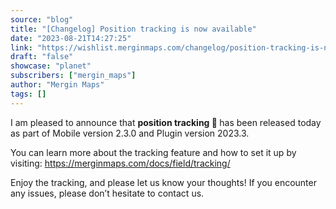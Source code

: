 ```yaml
---
source: "blog"
title: "[Changelog] Position tracking is now available"
date: "2023-08-21T14:27:25"
link: "https://wishlist.merginmaps.com/changelog/position-tracking-is-now-available?utm_source=qgis"
draft: "false"
showcase: "planet"
subscribers: ["mergin_maps"]
author: "Mergin Maps"
tags: []
---
```


<p>I am pleased to announce that <strong>position tracking 📡 </strong>has been released today as part of Mobile version 2.3.0 and Plugin version 2023.3.</p><p>You can learn more about the tracking feature and how to set it up by visiting: <a href="https://merginmaps.com/docs/field/tracking/" rel="noopener noreferrer nofollow" target="_blank">https://merginmaps.com/docs/field/tracking/</a></p><p>Enjoy the tracking, and please let us know your thoughts! If you encounter any issues, please don’t hesitate to contact us.</p>
